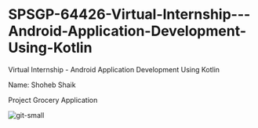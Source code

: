# SPSGP-64426-Virtual-Internship---Android-Application-Development-Using-Kotlin

Virtual Internship - Android Application Development Using Kotlin

Name: Shoheb Shaik

Project
Grocery Application 

![git-small]("https://github.com/SkShoheb33/Images/blob/main/img1.png")
